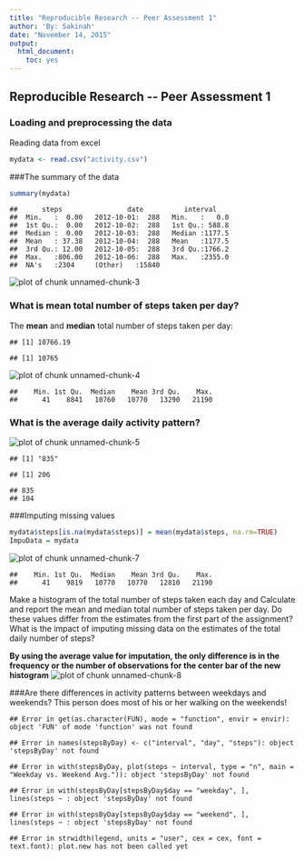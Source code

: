```yaml
---
title: "Reproducible Research -- Peer Assessment 1"
author: 'By: Sakinah'
date: "November 14, 2015"
output: 
  html_document: 
    toc: yes
---
```


## Reproducible Research -- Peer Assessment 1
### Loading and preprocessing the data
Reading data from excel


```r
mydata <- read.csv("activity.csv")
```

###The summary of the data


```r
summary(mydata)
```

```
##      steps                date          interval     
##  Min.   :  0.00   2012-10-01:  288   Min.   :   0.0  
##  1st Qu.:  0.00   2012-10-02:  288   1st Qu.: 588.8  
##  Median :  0.00   2012-10-03:  288   Median :1177.5  
##  Mean   : 37.38   2012-10-04:  288   Mean   :1177.5  
##  3rd Qu.: 12.00   2012-10-05:  288   3rd Qu.:1766.2  
##  Max.   :806.00   2012-10-06:  288   Max.   :2355.0  
##  NA's   :2304     (Other)   :15840
```


![plot of chunk unnamed-chunk-3](figure/unnamed-chunk-3-1.png) 

### What is mean total number of steps taken per day?

The **mean** and **median** total number of steps taken
per day:

```
## [1] 10766.19
```

```
## [1] 10765
```

![plot of chunk unnamed-chunk-4](figure/unnamed-chunk-4-1.png) 

```
##    Min. 1st Qu.  Median    Mean 3rd Qu.    Max. 
##      41    8841   10760   10770   13290   21190
```

### What is the average daily activity pattern?

![plot of chunk unnamed-chunk-5](figure/unnamed-chunk-5-1.png) 

```
## [1] "835"
```

```
## [1] 206
```

```
## 835 
## 104
```

###Imputing missing values


```r
mydata$steps[is.na(mydata$steps)] = mean(mydata$steps, na.rm=TRUE)
ImpuData = mydata
```

![plot of chunk unnamed-chunk-7](figure/unnamed-chunk-7-1.png) 

```
##    Min. 1st Qu.  Median    Mean 3rd Qu.    Max. 
##      41    9819   10770   10770   12810   21190
```


Make a histogram of the total number of steps taken each day and Calculate and report the mean and median total number of steps taken per day. Do these values differ from the estimates from the first part of the assignment? What is the impact of imputing missing data on the estimates of the total daily number of steps?

**By using the average value for imputation, the only difference is in the frequency or the number of observations for the center bar of the new histogram**
![plot of chunk unnamed-chunk-8](figure/unnamed-chunk-8-1.png) 

###Are there differences in activity patterns between weekdays and weekends?
This person does most of his or her walking on the weekends!

```
## Error in get(as.character(FUN), mode = "function", envir = envir): object 'FUN' of mode 'function' was not found
```

```
## Error in names(stepsByDay) <- c("interval", "day", "steps"): object 'stepsByDay' not found
```

```
## Error in with(stepsByDay, plot(steps ~ interval, type = "n", main = "Weekday vs. Weekend Avg.")): object 'stepsByDay' not found
```

```
## Error in with(stepsByDay[stepsByDay$day == "weekday", ], lines(steps ~ : object 'stepsByDay' not found
```

```
## Error in with(stepsByDay[stepsByDay$day == "weekend", ], lines(steps ~ : object 'stepsByDay' not found
```

```
## Error in strwidth(legend, units = "user", cex = cex, font = text.font): plot.new has not been called yet
```
